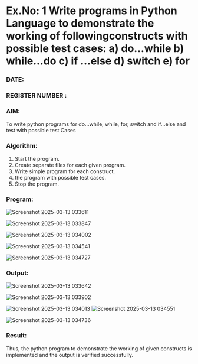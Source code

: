 # Ex.No: 1 Write programs in Python Language to demonstrate the working of followingconstructs with possible test cases: a) do…while b) while…do c) if …else d) switch e) for 

### DATE:                                                                            
### REGISTER NUMBER : 

### AIM:  
To write python programs for do…while, while, for, switch and if…else and test with possible test 
Cases 

### Algorithm:
1. Start the program.
2. Create separate files for each given program.
3. Write simple program for each construct.
4.  the program with possible test cases.
5. Stop the program.
### Program:
![Screenshot 2025-03-13 033611](https://github.com/user-attachments/assets/faaf7816-f44a-4013-aa7e-f3e348c111bb)

![Screenshot 2025-03-13 033847](https://github.com/user-attachments/assets/c04bf381-2e34-4b82-a978-ee68638567c4)

![Screenshot 2025-03-13 034002](https://github.com/user-attachments/assets/ac818e02-eb4c-4eeb-abbe-f9d8829a0915)

![Screenshot 2025-03-13 034541](https://github.com/user-attachments/assets/4caa032d-0d6c-480e-90e2-78f68e2ca260)


![Screenshot 2025-03-13 034727](https://github.com/user-attachments/assets/62dcdba6-856c-4299-bc14-00ab26aa83bd)









### Output:


![Screenshot 2025-03-13 033642](https://github.com/user-attachments/assets/87281a65-a1a1-4629-a02c-3635f6b9e6d2)

![Screenshot 2025-03-13 033902](https://github.com/user-attachments/assets/ef3c86c5-6218-4507-8262-5c83052f4db6)

![Screenshot 2025-03-13 034013](https://github.com/user-attachments/assets/13169bb3-a0f3-4758-9dc6-1ad77562e707)
![Screenshot 2025-03-13 034551](https://github.com/user-attachments/assets/b0fa1b2a-6258-415e-909a-42e5b39328bc)

![Screenshot 2025-03-13 034736](https://github.com/user-attachments/assets/82707a69-fcb3-4042-bf6d-a2dad06d9f94)


### Result:
Thus, the python program to demonstrate the working of given constructs is implemented and the output is verified successfully.


